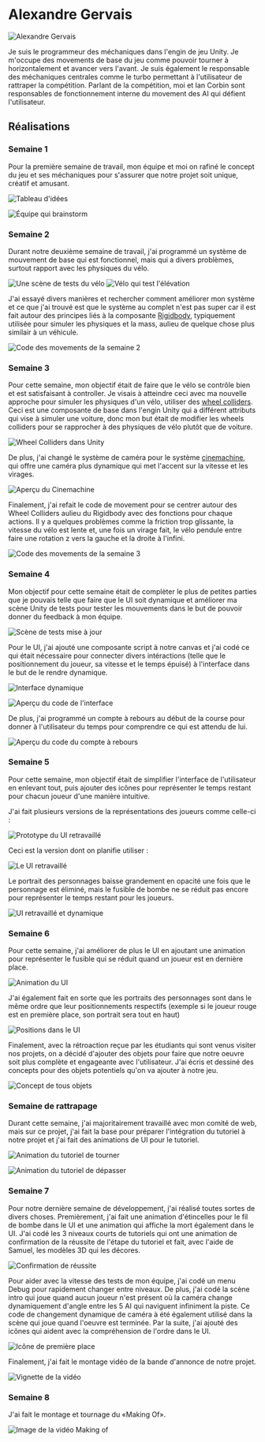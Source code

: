 # Alexandre Gervais
![Alexandre Gervais](../img/alexandre_gervais.webp)

Je suis le programmeur des méchaniques dans l'engin de jeu Unity. Je m'occupe des movements de base du jeu comme pouvoir tourner à horizontalement et avancer vers l'avant. Je suis également le responsable des méchaniques centrales comme le turbo permettant à l'utilisateur de rattraper la compétition. Parlant de la compétition, moi et Ian Corbin sont responsables de fonctionnement interne du movement des AI qui défient l'utilisateur.

 ## Réalisations
 <!-- Une image par semaine de la réalisation dont tu es le plus fier avec une légende -->
### Semaine 1
Pour la première semaine de travail, mon équipe et moi on rafiné le concept du jeu et ses méchaniques pour s'assurer que notre projet soit unique, créatif et amusant.

![Tableau d'idées](./img/Semaine_1_Tableau.webp)

![Équipe qui brainstorm](./img/Semaine_1_Équipe.webp)

### Semaine 2
Durant notre deuxième semaine de travail, j'ai programmé un système de mouvement de base qui est fonctionnel, mais qui a divers problèmes, surtout rapport avec les physiques du vélo. 

![Une scène de tests du vélo](./img/Semaine_2_Tests.webp)
![Vélo qui test l'élévation](./img/Semaine_2_Élévation.webp)

J'ai essayé divers manières et rechercher comment améliorer mon système et ce que j'ai trouvé est que le système au complet n'est pas super car il est fait autour des principes liés à la composante [Rigidbody](https://docs.unity3d.com/6000.0/Documentation/ScriptReference/Rigidbody.html), typiquement utilisée pour simuler les physiques et la mass, aulieu de quelque chose plus similair à un véhicule.

![Code des movements de la semaine 2](./img/Semaine_2_Code.webp)

### Semaine 3
Pour cette semaine, mon objectif était de faire que le vélo se contrôle bien et est satisfaisant à controller. Je visais à atteindre ceci avec ma nouvelle approche pour simuler les physiques d'un vélo, utiliser des [wheel colliders](https://docs.unity3d.com/Manual/class-WheelCollider.html). Ceci est une composante de base dans l'engin Unity qui a différent attributs qui vise à simuler une voiture, donc mon but était de modifier les wheels colliders pour se rapprocher à des physiques de vélo plutôt que de voiture.

![Wheel Colliders dans Unity](./img/Semaine_3_Wheel_Colliders.webp)

De plus, j'ai changé le système de caméra pour le système [cinemachine](https://unity.com/fr/features/cinemachine), qui offre une caméra plus dynamique qui met l'accent sur la vitesse et les virages.

![Aperçu du Cinemachine](./img/Semaine_3_Caméra_Dynamique.webp)

Finalement, j'ai refait le code de movement pour se centrer autour des Wheel Colliders aulieu du Rigidbody avec des fonctions pour chaque actions. Il y a quelques problèmes comme la friction trop glissante, la vitesse du vélo est lente et, une fois un virage fait, le vélo pendule entre faire une rotation z vers la gauche et la droite à l'infini.

![Code des movements de la semaine 3](./img/Semaine_3_Code.webp)

### Semaine 4
Mon objectif pour cette semaine était de complèter le plus de petites parties que je pouvais telle que faire que le UI soit dynamique et améliorer ma scène Unity de tests pour tester les mouvements dans le but de pouvoir donner du feedback à mon équipe.

![Scène de tests mise à jour](./img/Semaine_4_Scene_Tests.webp)

Pour le UI, j'ai ajouté une composante script à notre canvas et j'ai codé ce qui était nécessaire pour connecter divers intéractions (telle que le positionnement du joueur, sa vitesse et le temps épuisé) à l'interface dans le but de le rendre dynamique.

![Interface dynamique](./img/Semaine_4_UI.webp)

![Aperçu du code de l'interface](./img/Semaine_4_Code_UI.webp)

De plus, j'ai programmé un compte à rebours au début de la course pour donner à l'utilisateur du temps pour comprendre ce qui est attendu de lui.

![Aperçu du code du compte à rebours](./img/Semaine_4_Code_Debut_Course.webp)

### Semaine 5
Pour cette semaine, mon objectif était de simplifier l'interface de l'utilisateur en enlevant tout, puis ajouter des icônes pour représenter le temps restant pour chacun joueur d'une manière intuitive.

J'ai fait plusieurs versions de la représentations des joueurs comme celle-ci :

![Prototype du UI retravaillé](./img/Semaine_5_UI_v3.webp)

Ceci est la version dont on planifie utiliser :

![Le UI retravaillé](./img/Semaine_5_UI_v4.webp)

Le portrait des personnages baisse grandement en opacité une fois que le personnage est éliminé, mais le fusible de bombe ne se réduit pas encore pour représenter le temps restant pour les joueurs.

![UI retravaillé et dynamique](./img/Semaine_5_UI_elimination.webp)

### Semaine 6
Pour cette semaine, j'ai améliorer de plus le UI en ajoutant une animation pour représenter le fusible qui se réduit quand un joueur est en dernière place.

![Animation du UI](./img/Semaine_6_UI_animation.webp)

J'ai également fait en sorte que les portraits des personnages sont dans le même ordre que leur positionnements respectifs (exemple si le joueur rouge est en première place, son portrait sera tout en haut)

![Positions dans le UI](./img/Semaine_6_UI_positions.webp)

Finalement, avec la rétroaction reçue par les étudiants qui sont venus visiter nos projets, on a décidé d'ajouter des objets pour faire que notre oeuvre soit plus complète et engageante avec l'utilisateur. J'ai écris et dessiné des concepts pour des objets potentiels qu'on va ajouter à notre jeu.

![Concept de tous objets](./img/Semaine_6_OBJ_concepts.webp)

### Semaine de rattrapage
Durant cette semaine, j'ai majoritairement travaillé avec mon comité de web, mais sur ce projet, j'ai fait la base pour préparer l'intégration du tutoriel à notre projet et j'ai fait des animations de UI pour le tutoriel.

![Animation du tutoriel de tourner](./img/semaine_r_animation02.webp)

![Animation du tutoriel de dépasser](./img/semaine_r_animation03.webp)

### Semaine 7
Pour notre dernière semaine de développement, j'ai réalisé toutes sortes de divers choses. Premièrement, j'ai fait une animation d'étincelles pour le fil de bombe dans le UI et une animation qui affiche la mort également dans le UI. J'ai codé les 3 niveaux courts de tutoriels qui ont une animation de confirmation de la réussite de l'étape du tutoriel et fait, avec l'aide de Samuel, les modèles 3D qui les décores.

![Confirmation de réussite](./img/Semaine_7_checkmark.webp)

Pour aider avec la vitesse des tests de mon équipe, j'ai codé un menu Debug pour rapidement changer entre niveaux. De plus, j'ai codé la scène intro qui joue quand aucun joueur n'est présent où la caméra change dynamiquement d'angle entre les 5 AI qui naviguent infiniment la piste. Ce code de changement dynamique de caméra à été également utilisé dans la scène qui joue quand l'oeuvre est terminée. Par la suite, j'ai ajouté des icônes qui aident avec la compréhension de l'ordre dans le UI.

![Icône de première place](./img/Semaine_7_positions.webp)

Finalement, j'ai fait le montage vidéo de la bande d'annonce de notre projet.

![Vignette de la vidéo](./img/Semaine_7_video.webp)

### Semaine 8
J'ai fait le montage et tournage du «Making Of».

![Image de la vidéo Making of](../../medias/images/c0ndu8_makingOf_thumbnail.webp)
